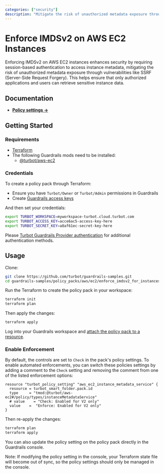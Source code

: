 ```yaml
---
categories: ["security"]
description: "Mitigate the risk of unauthorized metadata exposure through vulnerabilities like Server-Side Request Forgery (SSRF)."
---
```


# Enforce IMDSv2 on AWS EC2 Instances

Enforcing IMDSv2 on AWS EC2 instances enhances security by requiring session-based authentication to access instance metadata, mitigating the risk of unauthorized metadata exposure through vulnerabilities like SSRF (Server-Side Request Forgery). This helps ensure that only authorized applications and users can retrieve sensitive instance data.

## Documentation

- **[Policy settings →](https://hub-guardrails-turbot-com-git-development-turbot.vercel.app/policy-packs/enforce_imdsv2_for_instances/settings)**

## Getting Started

### Requirements

- [Terraform](https://developer.hashicorp.com/terraform/tutorials/aws-get-started/install-cli)
- The following Guardrails mods need to be installed:
  - [@turbot/aws-ec2](https://hub-guardrails-turbot-com-git-development-turbot.vercel.app/aws/mods/aws-ec2)

### Credentials

To create a policy pack through Terraform:
- Ensure you have `Turbot/Owner` or `Turbot/Admin` permissions in Guardrails
- Create [Guardrails access keys](https://turbot.com/guardrails/docs/guides/iam/access-keys#generate-a-new-guardrails-api-access-key)

And then set your credentials:

```sh
export TURBOT_WORKSPACE=myworkspace-turbot.cloud.turbot.com
export TURBOT_ACCESS_KEY=acce6ac5-access-key-here
export TURBOT_SECRET_KEY=a8af61ec-secret-key-here
```

Please [Turbot Guardrails Provider authentication](https://registry.terraform.io/providers/turbot/turbot/latest/docs#authentication) for additional authentication methods.

## Usage

Clone:

```sh
git clone https://github.com/turbot/guardrails-samples.git
cd guardrails-samples/policy_packs/aws/ec2/enforce_imdsv2_for_instances
```

Run the Terraform to create the policy pack in your workspace:

```sh
terraform init
terraform plan
```

Then apply the changes:

```sh
terraform apply
```

Log into your Guardrails workspace and [attach the policy pack to a resource](https://turbot.com/guardrails/docs/guides/working-with-folders/smart#attach-a-smart-folder-to-a-resource).

### Enable Enforcement

By default, the controls are set to `Check` in the pack's policy settings. To enable automated enforcements, you can switch these policies settings by adding a comment to the `Check` setting and removing the comment from one of the listed enforcement options:

```hcl
resource "turbot_policy_setting" "aws_ec2_instance_metadata_service" {
  resource = turbot_smart_folder.pack.id
  type     = "tmod:@turbot/aws-ec2#/policy/types/instanceMetadataService"
  # value    = "Check: Enabled for V2 only"
  value    =  "Enforce: Enabled for V2 only"
}
```

Then re-apply the changes:

```sh
terraform plan
terraform apply
```

You can also update the policy setting on the policy pack directly in the Guardrails console.

Note: If modifying the policy setting in the console, your Terraform state file will become out of sync, so the policy settings should only be managed in the console.
